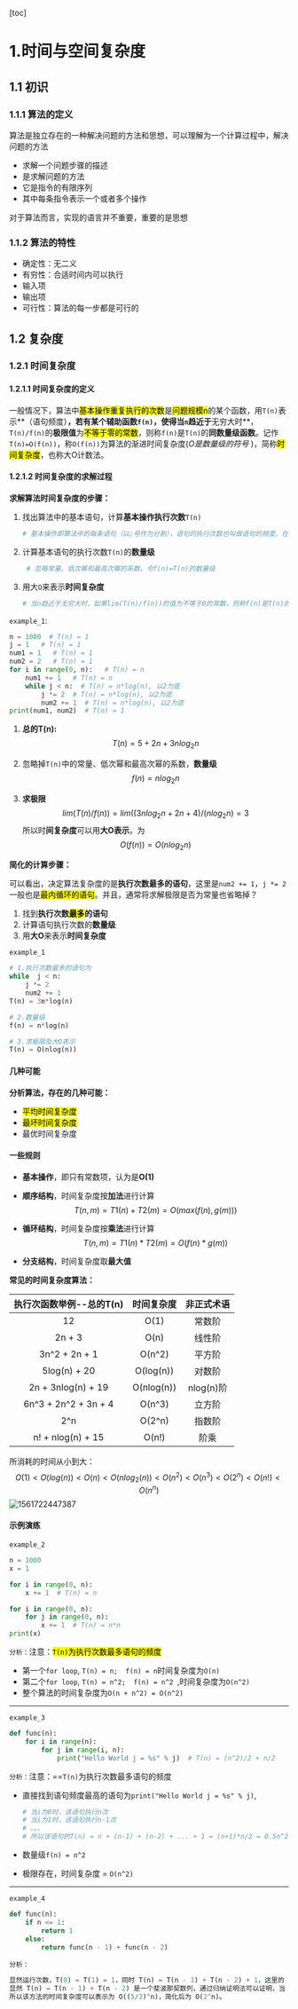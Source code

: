 [toc]
# 1.时间与空间复杂度

## 1.1 初识

### 1.1.1 算法的定义

算法是独立存在的一种解决问题的方法和思想，可以理解为一个计算过程中，解决问题的方法

* 求解一个问题步骤的描述
* 是求解问题的方法
* 它是指令的有限序列
* 其中每条指令表示一个或者多个操作

对于算法而言，实现的语言并不重要，重要的是思想

### 1.1.2 算法的特性

+ 确定性：无二义
+ 有穷性：合适时间内可以执行
+ 输入项
+ 输出项
+ 可行性：算法的每一步都是可行的

## 1.2 复杂度

### 1.2.1 时间复杂度

#### 1.2.1.1 时间复杂度的定义

​	一般情况下，算法中<mark>基本操作重复执行的次数</mark>是<mark>问题规模n</mark>的某个函数，用`T(n)`表示**（语句频度）**，若有某个辅助函数`f(n)`，使得当`n`趋近于**无穷大时**，`T(n)/f(n)`的**极限值**为<mark>不等于零的常数</mark>，则称`f(n)`是`T(n)`的**同数量级函数**。记作`T(n)=O(f(n))`，称`O(f(n))`为算法的渐进时间复杂度(*O是数量级的符号* )，简称<mark>时间复杂度</mark>，也称大O计数法。

#### 1.2.1.2 时间复杂度的求解过程

**求解算法时间复杂度的步骤：**

1. 找出算法中的基本语句，计算**基本操作执行次数**`T(n)`

   ```python
   # 基本操作即算法中的每条语句（以;号作为分割），语句的执行次数也叫做语句的频度。在做算法分析时，一般默认为考虑最坏的情况。
   ```

2. 计算基本语句的执行次数`T(n)`的**数量级**

   ```python
    # 忽略常量、低次幂和最高次幂的系数，令f(n)=T(n)的数量级
   ```

3. 用大`O`来表示**时间复杂度**

   ```python
   # 当n趋近于无穷大时，如果lim(T(n)/f(n))的值为不等于0的常数，则称f(n)是T(n)的同数量级函数。记作T(n)=O(f(n))，即为时间复杂度。
   ```

`example_1`:

```python
n = 1000  # T(n) = 1
j = 1   # T(n) = 1
num1 = 1   # T(n) = 1
num2 = 2   # T(n) = 1
for i in range(0, n):   # T(n) = n
    num1 += 1   # T(n) = n
    while j < n:  # T(n) = n*log(n), 以2为底
        j *= 2  # T(n) = n*log(n), 以2为底
        num2 += 1  # T(n) = n*log(n), 以2为底
print(num1, num2)  # T(n) = 1
```

1. **总的T(n):** 
   $$
   T(n) = 5 + 2n + 3nlog_2n
   $$

2. 忽略掉`T(n)`中的常量、低次幂和最高次幂的系数，**数量级**
   $$
   f(n) = nlog_2n
   $$

3. **求极限**
   $$
   lim(T(n)/f(n)) = lim((3nlog_2n + 2n + 4)/(nlog_2n) = 3
   $$
   所以时**间复杂度**可以用**大O表示**，为
   $$
   O(f(n)) = O(nlog_2n)
   $$



**简化的计算步骤：**

可以看出，决定算法复杂度的是**执行次数最多的语句**，这里是`num2 += 1`，`j *= 2`一般也是<mark>最内循环的语句</mark>。并且，通常将求解极限是否为常量也省略掉？

1. 找到**执行次数<mark>最多</mark>的语句**
2. 计算语句执行次数的**数量级**
3. 用**大O**来表示**时间复杂度**

`example_1`

```python
# 1.执行次数最多的语句为
while  j < n:
    j *= 2
    num2 += 1
T(n) = 3n*log(n) 

# 2.数量级
f(n) = n*log(n)

# 3.求极限及大O表示
T(n) = O(nlog(n))
```

#### 几种可能

**分析算法，存在的几种可能：**

+ <mark>平均时间复杂度</mark>
+ <mark>最坏时间复杂度</mark>
+ 最优时间复杂度



#### 一些规则

+ **基本操作**，即只有常数项，认为是**O(1)**

+ **顺序结构**，时间复杂度按**加法**进行计算
  $$
  T(n, m) = T1(n) + T2(m) = O(max(f(n), g(m)))
  $$

+ **循环结构**，时间复杂度按**乘法**进行计算
  $$
  T(n, m) = T1(n) * T2(m) = O(f(n)*g(m))
  $$

+ **分支结构**，时间复杂度取**最大值**



**常见的时间复杂度算法：**

| 执行次函数举例--总的T(n) | 时间复杂度 | 非正式术语 |
| :----------------------: | :--------: | :--------: |
|            12            |    O(1)    |   常数阶   |
|          2n + 3          |    O(n)    |   线性阶   |
|      3n^2 + 2n + 1       |   O(n^2)   |   平方阶   |
|       5log(n) + 20       | O(log(n))  |   对数阶   |
|    2n + 3nlog(n) + 19    | O(nlog(n)) | nlog(n)阶  |
|   6n^3 + 2n^2 + 3n + 4   |   O(n^3)   |   立方阶   |
|           2^n            |   O(2^n)   |   指数阶   |
|    n! + nlog(n) + 15     |   O(n!)    |    阶乘    |

所消耗的时间从小到大：
$$
O(1) < O(log(n)) < O(n) < O(nlog_2(n)) < O(n^2) < O(n^3) < O(2^n) < O(n!) < O(n^n)
$$
![1561722447387](https://typora-1259305686.cos.ap-guangzhou.myqcloud.com/uPic/1561722447387.png)



#### 示例演练

`example_2`

```python
n = 1000
x = 1

for i in range(0, n):
    x += 1  # T(n) = n

for i in range(0, n):
    for j in range(0, n):
        x += 1  # T(n) = n*n
print(x)
```

`分析：`注意：<mark>`T(n)`为执行次数最多语句的频度</mark>

+ 第一个`for loop`, `T(n) = n;  f(n) = n`时间复杂度为`O(n)`
+ 第二个`for loop`, `T(n) = n^2;  f(n) = n^2 `,时间复杂度为`O(n^2)`
+ 整个算法的时间复杂度为`O(n + n^2) = O(n^2)`

------

`example_3`

```python
def func(n):
    for i in range(n):
        for j in range(i, n):
            print("Hello World j = %s" % j)  # T(n) = (n^2)/2 + n/2
```

`分析：`注意：==`T(n)`为执行次数最多语句的频度

+ 直接找到语句频度最高的语句为`print("Hello World j = %s" % j)`, 

  ```python
  # 当i为0时，该语句执行n次
  # 当i为1时，该语句执行n-1次
  # 。。。
  # 所以该语句的T(n) = n + (n-1) + (n-2) + ... + 1 = (n+1)*n/2 = 0.5n^2 + 0.5n
  ```

+ 数量级`f(n) = n^2`

+ 极限存在，时间复杂度 = `O(n^2)`

------

`example_4`

```python
def func(n):
    if n <= 1:
        return 1
    else:
        return func(n - 1) + func(n - 2)
```

`分析：`

```python
显然运行次数，T(0) = T(1) = 1，同时 T(n) = T(n - 1) + T(n - 2) + 1，这里的 1 是其中的加法算一次执行。
显然 T(n) = T(n - 1) + T(n - 2) 是一个斐波那契数列，通过归纳证明法可以证明，当 n >= 1 时 T(n) < (5/3)^n，同时当 n > 4 时 T(n) >= (3/2)^n。
所以该方法的时间复杂度可以表示为 O((5/3)^n)，简化后为 O(2^n)。
```







































